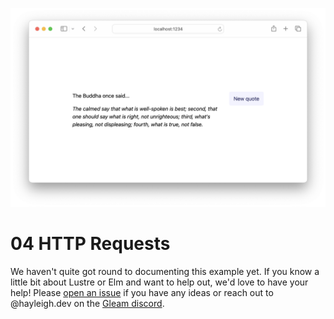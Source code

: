 ![](./header.png)

# 04 HTTP Requests

We haven't quite got round to documenting this example yet. If you know a little
bit about Lustre or Elm and want to help out, we'd love to have your help! Please
[open an issue](https://github.com/lustre-labs/lustre/issues/new) if you have any
ideas or reach out to @hayleigh.dev on the [Gleam discord](https://discord.gg/Fm8Pwmy).
